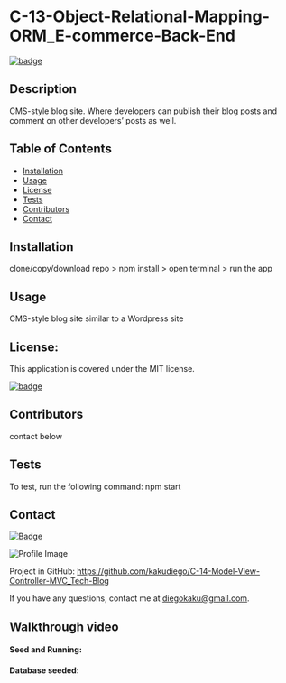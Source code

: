# C-13-Object-Relational-Mapping-ORM_E-commerce-Back-End

[![badge](https://img.shields.io/badge/license-MIT-orange)](https://opensource.org/licenses/MIT)

## Description

CMS-style blog site.
Where developers can publish their blog posts and comment on other developers’ posts as well.

## Table of Contents

- [Installation](#installation)
- [Usage](#usage)
- [License](#license)
- [Tests](#tests)
- [Contributors](#contributors)
- [Contact](#contact)

## Installation

clone/copy/download repo > npm install > open terminal > run the app

## Usage

CMS-style blog site similar to a Wordpress site

## License:

This application is covered under the MIT license.

[![badge](https://img.shields.io/badge/license-MIT-orange)](https://opensource.org/licenses/MIT)

## Contributors

contact below

## Tests

To test, run the following command: npm start

## Contact

[![Badge](https://img.shields.io/badge/Github-kakudiego-4cbbb9)](https://github.com/kakudiego)

![Profile Image](https://github.com/kakudiego.png?size=50)

Project in GitHub: https://github.com/kakudiego/C-14-Model-View-Controller-MVC_Tech-Blog

If you have any questions, contact me at diegokaku@gmail.com.

## Walkthrough video

#### Seed and Running:

#### Database seeded:
